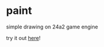 # paint
simple drawing on 24a2 game engine

try it out [here](https://bernardini687.github.io/paint/index.html)!
